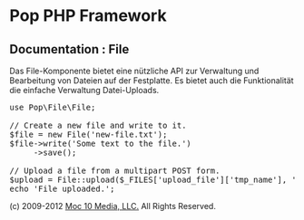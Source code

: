 Pop PHP Framework
=================

Documentation : File
--------------------

Das File-Komponente bietet eine nützliche API zur Verwaltung und Bearbeitung von Dateien auf der Festplatte. Es bietet auch die Funktionalität die einfache Verwaltung Datei-Uploads.

<pre>
use Pop\File\File;

// Create a new file and write to it.
$file = new File('new-file.txt');
$file->write('Some text to the file.')
     ->save();

// Upload a file from a multipart POST form.
$upload = File::upload($_FILES['upload_file']['tmp_name'], '../uploads/' . $_FILES['upload_file']['name']);
echo 'File uploaded.';
</pre>

(c) 2009-2012 [Moc 10 Media, LLC.](http://www.moc10media.com) All Rights Reserved.
